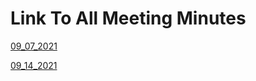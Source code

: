 # Link To All Meeting Minutes

[09_07_2021](meetingMinutes_09_07.md)

[09_14_2021](meetingMinutes_09_14.md)